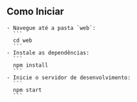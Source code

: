 ## Como Iniciar

    - Navegue até a pasta `web`:
      ```
      cd web
      ```
    - Instale as dependências:
      ```
      npm install
      ```
    - Inicie o servidor de desenvolvimento:
      ```
      npm start
      ```